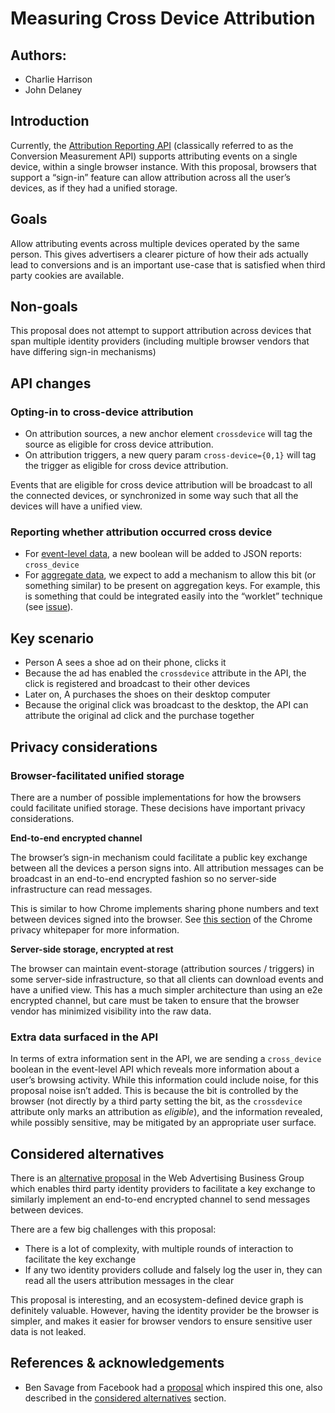 # Measuring Cross Device Attribution

## Authors:

*   Charlie Harrison
*   John Delaney

## Introduction

Currently, the [Attribution Reporting API](https://github.com/WICG/conversion-measurement-api) (classically referred to as the Conversion Measurement API) supports attributing events on a single device, within a single browser instance. With this proposal, browsers that support a “sign-in” feature can allow attribution across all the user’s devices, as if they had a unified storage.


## Goals

Allow attributing events across multiple devices operated by the same person. This gives advertisers a clearer picture of how their ads actually lead to conversions and is an important use-case that is satisfied when third party cookies are available.


## Non-goals

This proposal does not attempt to support attribution across devices that span multiple identity providers (including multiple browser vendors that have differing sign-in mechanisms)

## API changes


### Opting-in to cross-device attribution

*   On attribution sources, a new anchor element `crossdevice` will tag the source as eligible for cross device attribution.
*   On attribution triggers, a new query param `cross-device={0,1}` will tag the trigger as eligible for cross device attribution.

Events that are eligible for cross device attribution will be broadcast to all the connected devices, or synchronized in some way such that all the devices will have a unified view.


### Reporting whether attribution occurred cross device

*   For [event-level data](https://github.com/WICG/conversion-measurement-api/blob/master/README.md), a new boolean will be added to JSON reports: `cross_device`
*   For [aggregate data](https://github.com/WICG/conversion-measurement-api/blob/master/AGGREGATE.md), we expect to add a mechanism to allow this bit (or something similar) to be present on aggregation keys. For example, this is something that could be integrated easily into the “worklet” technique (see [issue](https://github.com/WICG/conversion-measurement-api/issues/114)).


## Key scenario

*   Person A sees a shoe ad on their phone, clicks it
*   Because the ad has enabled the `crossdevice` attribute in the API, the click is registered and broadcast to their other devices
*   Later on, A purchases the shoes on their desktop computer
*   Because the original click was broadcast to the desktop, the API can attribute the original ad click and the purchase together

## Privacy considerations

### Browser-facilitated unified storage

There are a number of possible implementations for how the browsers could facilitate unified storage. These decisions have important privacy considerations.

**End-to-end encrypted channel**

The browser’s sign-in mechanism could facilitate a public key exchange between all the devices a person signs into. All attribution messages can be broadcast in an end-to-end encrypted fashion so no server-side infrastructure can read messages.

This is similar to how Chrome implements sharing phone numbers and text between devices signed into the browser. See [this section](https://www.google.com/chrome/privacy/whitepaper.html#signin) of the Chrome privacy whitepaper for more information.

**Server-side storage, encrypted at rest**

The browser can maintain event-storage (attribution sources / triggers) in some server-side infrastructure, so that all clients can download events and have a unified view. This has a much simpler architecture than using an e2e encrypted channel, but care must be taken to ensure that the browser vendor has minimized visibility into the raw data.

### Extra data surfaced in the API

In terms of extra information sent in the API, we are sending a `cross_device` boolean in the event-level API which reveals more information about a user’s browsing activity. While this information could include noise, for this proposal noise isn’t added. This is because the bit is controlled by the browser (not directly by a third party setting the bit, as the `crossdevice` attribute only marks an attribution as _eligible_), and the information revealed, while possibly sensitive, may be mitigated by an appropriate user surface.


## Considered alternatives

There is an [alternative proposal](https://github.com/w3c/web-advertising/blob/main/enabling-browsers-that-belong-to-the-same-person-to-discover-one-another.md) in the Web Advertising Business Group which enables third party identity providers to facilitate a key exchange to similarly implement an end-to-end encrypted channel to send messages between devices.

There are a few big challenges with this proposal:
*   There is a lot of complexity, with multiple rounds of interaction to facilitate the key exchange
*   If any two identity providers collude and falsely log the user in, they can read all the users attribution messages in the clear

This proposal is interesting, and an ecosystem-defined device graph is definitely valuable. However, having the identity provider be the browser is simpler, and makes it easier for browser vendors to ensure sensitive user data is not leaked.


## References & acknowledgements

* Ben Savage from Facebook had a [proposal](https://github.com/w3c/web-advertising/blob/main/cross-browser-anonymous-conversion-reporting.md) which inspired this one, also described in the [considered alternatives](#considered-alternatives) section.
